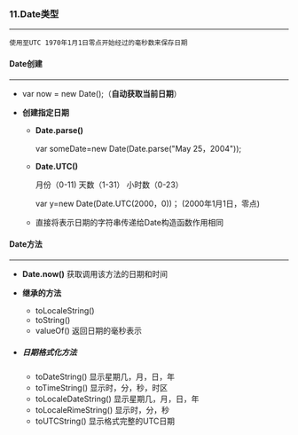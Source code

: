 ### 11.Date类型

***

 	使用至UTC 1970年1月1日零点开始经过的毫秒数来保存日期





#### Date创建

***

- var now = new Date();（**自动获取当前日期**）

- **创建指定日期**

  - **Date.parse()**

    var someDate=new Date(Date.parse("May 25，2004"));

  - **Date.UTC()**

    月份（0-11)     天数（1-31）  小时数（0-23） 

    var y=new Date(Date.UTC(2000，0))； (2000年1月1日，零点)

  - 直接将表示日期的字符串传递给Date构造函数作用相同





#### Date方法

***

- **Date.now()**   获取调用该方法的日期和时间

- **继承的方法**

  - toLocaleString()
  - toString()    
  - valueOf()   返回日期的毫秒表示

- ##### 日期格式化方法

  - toDateString()    显示星期几，月，日，年
  - toTimeString()    显示时，分，秒，时区
  - toLocaleDateString()    显示星期几，月，日，年
  - toLocaleRimeString()    显示时，分，秒
  - toUTCString()    显示格式完整的UTC日期